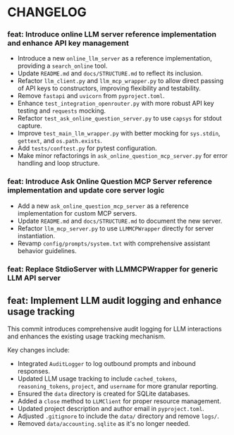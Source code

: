 # CHANGELOG

### feat: Introduce online LLM server reference implementation and enhance API key management

- Introduce a new `online_llm_server` as a reference implementation, providing a `search_online` tool.
- Update `README.md` and `docs/STRUCTURE.md` to reflect its inclusion.
- Refactor `llm_client.py` and `llm_mcp_wrapper.py` to allow direct passing of API keys to constructors, improving flexibility and testability.
- Remove `fastapi` and `uvicorn` from `pyproject.toml`.
- Enhance `test_integration_openrouter.py` with more robust API key testing and `requests` mocking.
- Refactor `test_ask_online_question_server.py` to use `capsys` for stdout capture.
- Improve `test_main_llm_wrapper.py` with better mocking for `sys.stdin`, `gettext`, and `os.path.exists`.
- Add `tests/conftest.py` for pytest configuration.
- Make minor refactorings in `ask_online_question_mcp_server.py` for error handling and loop structure.

### feat: Introduce Ask Online Question MCP Server reference implementation and update core server logic

- Add a new `ask_online_question_mcp_server` as a reference implementation for custom MCP servers.
- Update `README.md` and `docs/STRUCTURE.md` to document the new server.
- Refactor `llm_mcp_server.py` to use `LLMMCPWrapper` directly for server instantiation.
- Revamp `config/prompts/system.txt` with comprehensive assistant behavior guidelines.

### feat: Replace StdioServer with LLMMCPWrapper for generic LLM API server

## feat: Implement LLM audit logging and enhance usage tracking

This commit introduces comprehensive audit logging for LLM interactions and
enhances the existing usage tracking mechanism.

Key changes include:
- Integrated `AuditLogger` to log outbound prompts and inbound responses.
- Updated LLM usage tracking to include `cached_tokens`, `reasoning_tokens`,
  `project`, and `username` for more granular reporting.
- Ensured the `data` directory is created for SQLite databases.
- Added a `close` method to `LLMClient` for proper resource management.
- Updated project description and author email in `pyproject.toml`.
- Adjusted `.gitignore` to include the `data/` directory and remove `logs/`.
- Removed `data/accounting.sqlite` as it's no longer needed.
